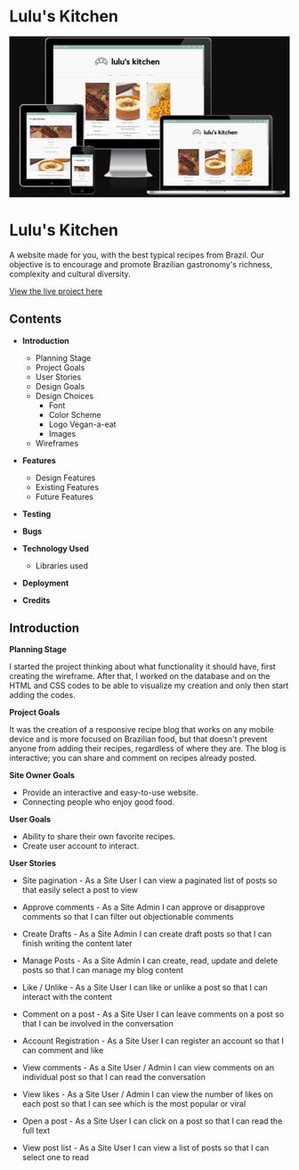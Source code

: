 # **Lulu's Kitchen**
![Lulu's Kitchen](/static/css/images/project4blog.png)
# **Lulu's Kitchen**
A website made for you, with the best typical recipes from Brazil.
Our objective is to encourage and promote Brazilian gastronomy's
richness, complexity and cultural diversity.

[View the live project here](https://project4blog.herokuapp.com/ "Link to deployed site - Lulu's Kitchen")

## Contents
* **Introduction**
    * Planning Stage
    * Project Goals
    * User Stories
    * Design Goals
    * Design Choices
        * Font
        * Color Scheme
        * Logo Vegan-a-eat
        * Images
    * Wireframes

* **Features**
    * Design Features
    * Existing Features
    * Future Features

* **Testing**

* **Bugs**

* **Technology Used**
    * Libraries used
    

* **Deployment** 

* **Credits** 

## **Introduction**

**Planning Stage**

I started the project thinking about what functionality it should have, first creating the wireframe. After that, I worked on the database and on the HTML and CSS codes to be able to visualize my creation and only then start adding the codes.

**Project Goals**

It was the creation of a responsive recipe blog that works on any mobile device and is more focused on Brazilian food, but that doesn't prevent anyone from adding their recipes, regardless of where they are.
The blog is interactive; you can share and comment on recipes already posted.

**Site Owner Goals**

* Provide an interactive and easy-to-use website.
* Connecting people who enjoy good food.

**User Goals**

* Ability to share their own favorite recipes.
* Create user account to interact.

**User Stories**

* Site pagination - As a Site User I can view a paginated list of posts so that easily select a post to view

* Approve comments - As a Site Admin I can approve or disapprove comments so that I can filter out objectionable comments

* Create Drafts - As a Site Admin I can create draft posts so that I can finish writing the content later

* Manage Posts - As a Site Admin I can create, read, update and delete posts so that I can manage my blog content

* Like / Unlike - As a Site User I can like or unlike a post so that I can interact with the content

* Comment on a post - As a Site User I can leave comments on a post so that I can be involved in the conversation

* Account Registration - As a Site User I can register an account so that I can comment and like

* View comments - As a Site User / Admin I can view comments on an individual post so that I can read the conversation

* View likes - As a Site User / Admin I can view the number of likes on each post so that I can see which is the most popular or viral

* Open a post - As a Site User I can click on a post so that I can read the full text

* View post list - As a Site User I can view a list of posts so that I can select one to read




